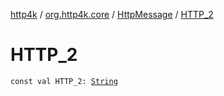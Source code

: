 [http4k](../../index.md) / [org.http4k.core](../index.md) / [HttpMessage](index.md) / [HTTP_2](./-h-t-t-p_2.md)

# HTTP_2

`const val HTTP_2: `[`String`](https://kotlinlang.org/api/latest/jvm/stdlib/kotlin/-string/index.html)